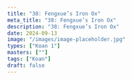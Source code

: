 ```yaml
---
title: "38: Fengxue’s Iron Ox"
meta_title: "38: Fengxue’s Iron Ox"
description: "38: Fengxue’s Iron Ox"
date: 2024-09-13
image: "/images/image-placeholder.jpg"
types: ["Koan 1"]
masters: [""]
tags: ["Koan"]
draft: false
---
```










